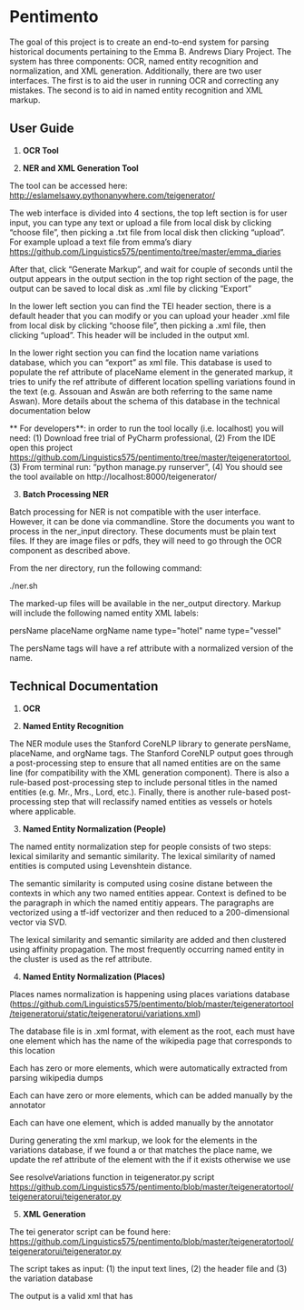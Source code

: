 # Pentimento

The goal of this project is to create an end-to-end system for parsing historical documents pertaining to the Emma B. Andrews Diary Project. The system has three components: OCR, named entity recognition and normalization, and XML generation. Additionally, there are two user interfaces. The first is to aid the user in running OCR and correcting any mistakes. The second is to aid in named entity recognition and XML markup.

## User Guide

1. **OCR Tool**


2. **NER and XML Generation Tool**

The tool can be accessed here: http://eslamelsawy.pythonanywhere.com/teigenerator/

The web interface is divided into 4 sections, the top left section is for user input, you can type any text or upload a file from local disk by clicking “choose file”, then picking a .txt file from local disk then clicking “upload”. For example upload a text file from emma’s diary https://github.com/Linguistics575/pentimento/tree/master/emma_diaries 

After that, click “Generate Markup”, and wait for couple of seconds until the output appears in the output section in the top right section of the page, the output can be saved to local disk as .xml file by clicking “Export”

In the lower left section you can find the TEI header section, there is a default header that you can modify or you can upload your header .xml file from local disk by clicking “choose file”, then picking a .xml file, then clicking “upload”. This header will be included in the output xml.

In the lower right section you can find the location name variations database, which you can “export” as xml file. This database is used to populate the ref attribute of placeName element in the generated markup, it tries to unify the ref attribute of different location spelling variations found in the text (e.g. Assouan and Aswân are both referring to the same name Aswan). More details about the schema of this database in the technical documentation below

** For developers**: in order to run the tool locally (i.e. localhost) you will need: (1) Download free trial of PyCharm professional, (2) From the IDE open this project https://github.com/Linguistics575/pentimento/tree/master/teigeneratortool, (3) From terminal run: “python manage.py runserver”, (4) You should see the tool available on http://localhost:8000/teigenerator/ 


3. **Batch Processing NER**

Batch processing for NER is not compatible with the user interface. However, it can be done via commandline. Store the documents you want to process in the ner_input directory. These documents must be plain text files. If they are image files or pdfs, they will need to go through the OCR component as described above.

From the ner directory, run the following command:

./ner.sh

The marked-up files will be available in the ner_output directory. Markup will include the following named entity XML labels:

persName
placeName
orgName
name type="hotel"
name type="vessel"

The persName tags will have a ref attribute with a normalized version of the name.

## Technical Documentation

1. **OCR**


2. **Named Entity Recognition**

The NER module uses the Stanford CoreNLP library to generate persName, placeName, and orgName tags. The Stanford CoreNLP output goes through a post-processing step to ensure that all named entities are on the same line (for compatibility with the XML generation component). There is also a rule-based post-processing step to include personal titles in the named entities (e.g. Mr., Mrs., Lord, etc.). Finally, there is another rule-based post-processing step that will reclassify named entities as vessels or hotels where applicable. 

3. **Named Entity Normalization (People)**

The named entity normalization step for people consists of two steps: lexical similarity and semantic similarity. The lexical similarity of named entities is computed using Levenshtein distance. 

The semantic similarity is computed using cosine distane between the contexts in which any two named entities appear. Context is defined to be the paragraph in which the named entitiy appears. The paragraphs are vectorized using a tf-idf vectorizer and then reduced to a 200-dimensional vector via SVD. 

The lexical similarity and semantic similarity are added and then clustered using affinity propagation. The most frequently occurring named entity in the cluster is used as the ref attribute.

4. **Named Entity Normalization (Places)**

Places names normalization is happening using places variations database (https://github.com/Linguistics575/pentimento/blob/master/teigeneratortool/teigeneratorui/static/teigeneratorui/variations.xml)

The database file is in .xml format, with <variations> element as the root, each <location> must have one <wiki-page> element which has the name of the wikipedia page that corresponds to this location

Each <location> has zero or more <wiki-variation> elements, which were automatically extracted from parsing wikipedia dumps

Each <location> can have zero or more <manual-variation> elements, which can be added manually by the annotator

Each <location> can have one <modern-name> element, which is added manually by the annotator

During generating the xml markup, we look for the <placeName> elements in the variations database, if we found a <wiki-variation> or <manual-variation> that matches the place name, we update the ref attribute of the <placeName> element with the <modern-name> if it exists otherwise we use <wiki-page>

See resolveVariations function in teigenerator.py script https://github.com/Linguistics575/pentimento/blob/master/teigeneratortool/teigeneratorui/teigenerator.py


5. **XML Generation**

The tei generator script can be found here: https://github.com/Linguistics575/pentimento/blob/master/teigeneratortool/teigeneratorui/teigenerator.py

The script takes as input: (1) the input text lines, (2) the header file and (3) the variation database

The output is a valid xml that has <teiHeader> <div> <p> <title> <date> <placeName> <orgName> <persName> elements

We are using dateutil library for parsing dates https://github.com/Linguistics575/pentimento/tree/master/teigeneratortool/teigeneratorui/dateutil


